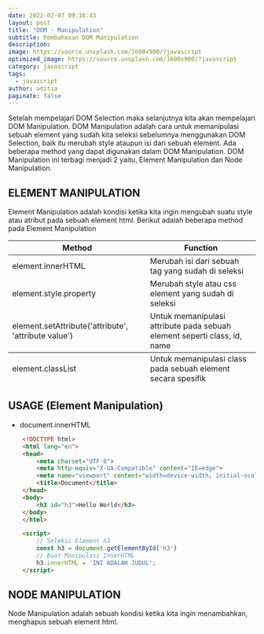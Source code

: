 ```yaml
---
date: 2022-02-07 09:16:43
layout: post
title: "DOM - Manipulation"
subtitle: Pembahasan DOM Manipulation
description:
image: https://source.unsplash.com/1600x900/?javascript
optimized_image: https://source.unsplash.com/1600x900/?javascript
category: javascript
tags:
  - javascript
author: aditia
paginate: false
---
```


Setelah mempelajari DOM Selection maka selanjutnya kita akan mempelajari DOM Manipulation. DOM Manipulation adalah cara untuk memanipulasi sebuah element yang sudah kita seleksi sebelumnya menggunakan DOM Selection, baik itu merubah style ataupun isi dari sebuah element. Ada beberapa method yang dapat digunakan dalam DOM Manipulation.
DOM Manipulation ini terbagi menjadi 2 yaitu, Element Manipulation dan Node Manipulation.

## ELEMENT MANIPULATION

Element Manipulation adalah kondisi ketika kita ingin mengubah suatu style atau atribut pada sebuah element html. Berikut adalah beberapa method pada Element Manipulation

<table>
  <thead>
    <tr>
      <th>Method</th>
      <th>Function</th>
      <!-- <th>Function</th> -->
    </tr>
  </thead>
  <tfoot>
    <tr>
      <td>element.classList</td>
      <td>Untuk memanipulasi class pada sebuah element secara spesifik</td>
      <!-- <td>Memilih element berdasarkan TAG html</td> -->
    </tr>
  </tfoot>
  <tbody>
   <tr>
      <td>element.innerHTML</td>
      <td>Merubah isi dari sebuah tag yang sudah di seleksi</td>
      <!-- <td>Memilih elemen berdasarkan selectornya, seperti menggunakan css</td> -->
    </tr>
    <tr>
      <td>element.style.property</td>
      <td>Merubah style atau css element yang sudah di seleksi</td>
      <!-- <td>Memilih element berdasarkan ID</td> -->
    </tr>
    <tr>
      <td>element.setAttribute('attribute', 'attribute value')</td>
      <td>Untuk memanipulasi attribute pada sebuah element seperti class, id, name</td>
      <!-- <td>Memilih element berdasarkan Class sebuah element</td> -->
    </tr>
  </tbody>
</table>

## USAGE (Element Manipulation)

- document.innerHTML

```HTML
    <!DOCTYPE html>
    <html lang="en">
    <head>
        <meta charset="UTF-8">
        <meta http-equiv="X-UA-Compatible" content="IE=edge">
        <meta name="viewport" content="width=device-width, initial-scale=1.0">
        <title>Document</title>
    </head>
    <body>
        <h3 id="h3">Hello World</h3>
    </body>
    </html>

    <script>
        // Seleksi Element h3
        const h3 = document.getElementById('h3')
        // Buat Manipulasi InnerHTML
        h3.innerHTML = 'INI ADALAH JUDUL';
    </script>
```

## NODE MANIPULATION

Node Manipulation adalah sebuah kondisi ketika kita ingin menambahkan, menghapus sebuah element html.
